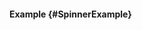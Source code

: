 #### Example {#SpinnerExample}

<div class="example">
  <example name="ExampleSpinner"></example>
</div>
